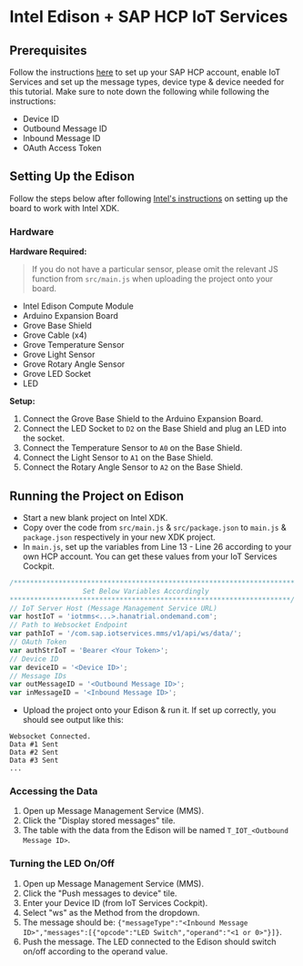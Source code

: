 # Intel Edison + SAP HCP IoT Services

## Prerequisites

Follow the instructions [here](https://github.com/SAP/iot-starterkit/tree/master/src/prerequisites/account) to set up your SAP HCP account, enable IoT Services and set up the message types, device type & device needed for this tutorial. Make sure to note down the following while following the instructions:

- Device ID
- Outbound Message ID
- Inbound Message ID
- OAuth Access Token

## Setting Up the Edison

Follow the steps below after following [Intel's instructions](https://software.intel.com/en-us/iot/library/edison-getting-started) on setting up the board to work with Intel XDK.

### Hardware

**Hardware Required:**

> If you do not have a particular sensor, please omit the relevant JS function from `src/main.js` when uploading the project onto your board.

- Intel Edison Compute Module
- Arduino Expansion Board
- Grove Base Shield
- Grove Cable (x4)
- Grove Temperature Sensor
- Grove Light Sensor
- Grove Rotary Angle Sensor
- Grove LED Socket
- LED

**Setup:**

1. Connect the Grove Base Shield to the Arduino Expansion Board.
2. Connect the LED Socket to `D2` on the Base Shield and plug an LED into the socket.
3. Connect the Temperature Sensor to `A0` on the Base Shield.
4. Connect the Light Sensor to `A1` on the Base Shield.
5. Connect the Rotary Angle Sensor to `A2` on the Base Shield.

## Running the Project on Edison

- Start a new blank project on Intel XDK.
- Copy over the code from `src/main.js` & `src/package.json` to `main.js` & `package.json` respectively in your new XDK project.
- In `main.js`, set up the variables from Line 13 - Line 26 according to your own HCP account. You can get these values from your IoT Services Cockpit.

```js
/********************************************************************* 
                  Set Below Variables Accordingly
*********************************************************************/
// IoT Server Host (Message Management Service URL)
var hostIoT = 'iotmms<...>.hanatrial.ondemand.com';
// Path to Websocket Endpoint
var pathIoT = '/com.sap.iotservices.mms/v1/api/ws/data/';
// OAuth Token
var authStrIoT = 'Bearer <Your Token>';
// Device ID
var deviceID = '<Device ID>';
// Message IDs
var outMessageID = '<Outbound Message ID>';
var inMessageID = '<Inbound Message ID>';
```

- Upload the project onto your Edison & run it. If set up correctly, you should see output like this:

```
Websocket Connected.
Data #1 Sent
Data #2 Sent
Data #3 Sent
...
```

### Accessing the Data

1. Open up Message Management Service (MMS).
2. Click the "Display stored messages" tile.
3. The table with the data from the Edison will be named `T_IOT_<Outbound Message ID>`.

### Turning the LED On/Off

1. Open up Message Management Service (MMS).
2. Click the "Push messages to device" tile.
3. Enter your Device ID (from IoT Services Cockpit).
4. Select "ws" as the Method from the dropdown.
5. The message should be: `{"messageType":"<Inbound Message ID>","messages":[{"opcode":"LED Switch","operand":"<1 or 0>"}]}`.
6. Push the message. The LED connected to the Edison should switch on/off according to the operand value.
